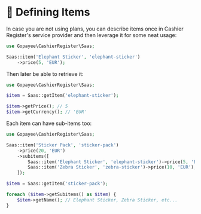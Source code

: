 # 🧶 Defining Items

In case you are not using plans, you can describe items once in Cashier Register's service provider and then leverage it for some neat usage:

```php
use Gopayee\CashierRegister\Saas;

Saas::item('Elephant Sticker', 'elephant-sticker')
    ->price(5, 'EUR');
```

Then later be able to retrieve it:

```php
use Gopayee\CashierRegister\Saas;

$item = Saas::getItem('elephant-sticker');

$item->getPrice(); // 5
$item->getCurrency(); // 'EUR'
```

Each item can have sub-items too:

```php
use Gopayee\CashierRegister\Saas;

Saas::item('Sticker Pack', 'sticker-pack')
    ->price(20, 'EUR')
    ->subitems([
        Saas::item('Elephant Sticker', 'elephant-sticker')->price(5, 'EUR'),
        Saas::item('Zebra Sticker', 'zebra-sticker')->price(10, 'EUR'),
    ]);
```

```php
$item = Saas::getItem('sticker-pack');

foreach ($item->getSubitems() as $item) {
    $item->getName(); // Elephant Sticker, Zebra Sticker, etc...
}
```
